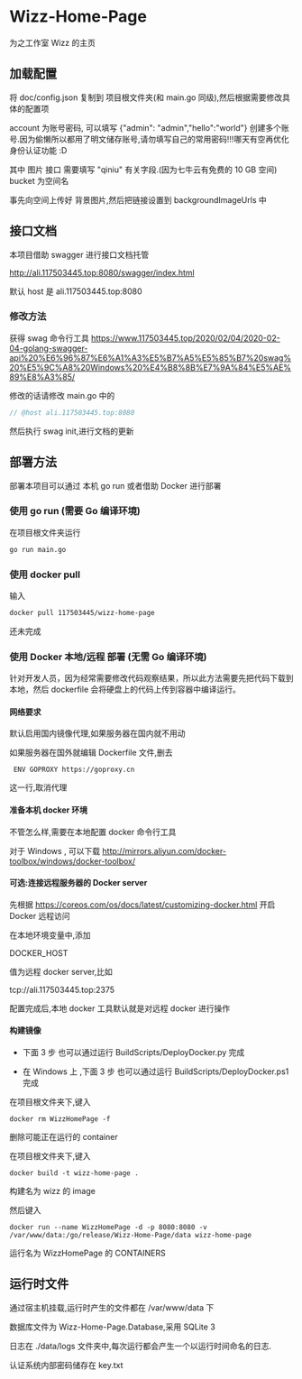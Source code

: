 # Wizz-Home-Page

为之工作室 Wizz 的主页

## 加载配置

将 doc/config.json 复制到 项目根文件夹(和 main.go 同级),然后根据需要修改具体的配置项

account 为账号密码, 可以填写 {"admin": "admin","hello":"world"} 创建多个账号.因为偷懒所以都用了明文储存账号,请勿填写自己的常用密码!!!哪天有空再优化身份认证功能 :D

其中 图片 接口 需要填写 "qiniu" 有关字段.(因为七牛云有免费的 10 GB 空间) bucket 为空间名

事先向空间上传好 背景图片,然后把链接设置到 backgroundImageUrls 中

## 接口文档

本项目借助 swagger 进行接口文档托管

<http://ali.117503445.top:8080/swagger/index.html>

默认 host 是 ali.117503445.top:8080

### 修改方法

获得 swag 命令行工具 <https://www.117503445.top/2020/02/04/2020-02-04-golang-swagger-api%20%E6%96%87%E6%A1%A3%E5%B7%A5%E5%85%B7%20swag%20%E5%9C%A8%20Windows%20%E4%B8%8B%E7%9A%84%E5%AE%89%E8%A3%85/>

修改的话请修改 main.go 中的

```go
// @host ali.117503445.top:8080
```

然后执行 swag init,进行文档的更新

## 部署方法

部署本项目可以通过 本机 go run 或者借助 Docker 进行部署

### 使用 go run (需要 Go 编译环境)

在项目根文件夹运行

```sh
go run main.go
```

### 使用 docker pull

输入

```sh
docker pull 117503445/wizz-home-page
```

还未完成

### 使用 Docker 本地/远程 部署 (无需 Go 编译环境)

针对开发人员，因为经常需要修改代码观察结果，所以此方法需要先把代码下载到本地，然后 dockerfile 会将硬盘上的代码上传到容器中编译运行。

#### 网络要求

默认启用国内镜像代理,如果服务器在国内就不用动

如果服务器在国外就编辑 Dockerfile 文件,删去

``` docker
 ENV GOPROXY https://goproxy.cn
```

这一行,取消代理

#### 准备本机 docker 环境

不管怎么样,需要在本地配置 docker 命令行工具

对于 Windows , 可以下载 <http://mirrors.aliyun.com/docker-toolbox/windows/docker-toolbox/>

#### 可选:连接远程服务器的 Docker server

先根据 <https://coreos.com/os/docs/latest/customizing-docker.html> 开启 Docker 远程访问

在本地环境变量中,添加

DOCKER_HOST

值为远程 docker server,比如

tcp://ali.117503445.top:2375

配置完成后,本地 docker 工具默认就是对远程 docker 进行操作

#### 构建镜像

- 下面 3 步 也可以通过运行 BuildScripts/DeployDocker.py 完成

- 在 Windows 上 ,下面 3 步 也可以通过运行 BuildScripts/DeployDocker.ps1 完成

在项目根文件夹下,键入

```docker
docker rm WizzHomePage -f
```

删除可能正在运行的 container

在项目根文件夹下,键入

```docker
docker build -t wizz-home-page .
```

构建名为 wizz 的 image

然后键入

```docker
docker run --name WizzHomePage -d -p 8080:8080 -v /var/www/data:/go/release/Wizz-Home-Page/data wizz-home-page
```

运行名为 WizzHomePage 的 CONTAINERS

## 运行时文件

通过宿主机挂载,运行时产生的文件都在 /var/www/data 下

数据库文件为 Wizz-Home-Page.Database,采用 SQLite 3

日志在 ./data/logs 文件夹中,每次运行都会产生一个以运行时间命名的日志.

认证系统内部密码储存在 key.txt
